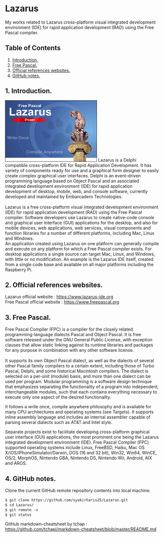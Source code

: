 # Lazarus
My works related to Lazarus cross-platform visual integrated development environment (IDE) for rapid application development (RAD) using the Free Pascal compiler.

## Table of Contents
1. [Introduction.](#introduction)
2. [Free Pascal.](#freepascal)
3. [Official references websites.](#references)
4. [GitHub notes.](#github)

<a name="introduction"></a>
## 1. Introduction.
<img src="Lazarus-cheetah.png" height="200"> 
Lazarus is a Delphi compatible cross-platform IDE for Rapid Application Development. It has variety of components ready for use and a graphical form designer to easily create complex graphical user interfaces. Delphi is an event-driven programming language based on Object Pascal and an associated integrated development environment (IDE) for rapid application development of desktop, mobile, web, and console software, currently developed and maintained by Embarcadero Technologies.
<br /><br />
Lazarus is a free cross-platform visual integrated development environment (IDE) for rapid application development (RAD) using the Free Pascal compiler. Software developers use Lazarus to create native-code console and graphical user interface (GUI) applications for the desktop, and also for mobile devices, web applications, web services, visual components and function libraries for a number of different platforms, including Mac, Linux and Windows.
<br />
An application created using Lazarus on one platform can generally compile and execute on any platform for which a Free Pascal compiler exists. For desktop applications a single source can target Mac, Linux, and Windows, with little or no modification. An example is the Lazarus IDE itself, created from a single code base and available on all major platforms including the Raspberry Pi.

<a name="references"></a>
## 2. Official references websites. <br />
Lazarus official website : https://www.lazarus-ide.org <br />
Free Pascal official website : https://www.freepascal.org <br />

<a name="freepascal"></a>
## 3. Free Pascal.
Free Pascal Compiler (FPC) is a compiler for the closely related programming-language dialects Pascal and Object Pascal. It is free software released under the GNU General Public License, with exception clauses that allow static linking against its runtime libraries and packages for any purpose in combination with any other software license.
<br /><br />
It supports its own Object Pascal dialect, as well as the dialects of several other Pascal family compilers to a certain extent, including those of Turbo Pascal, Delphi, and some historical Macintosh compilers. The dialect is selected on a per-unit (module) basis, and more than one dialect can be used per program. Modular programming is a software design technique that emphasizes separating the functionality of a program into independent, interchangeable modules, such that each contains everything necessary to execute only one aspect of the desired functionality.

It follows a write once, compile anywhere philosophy and is available for many CPU architectures and operating systems (see Targets). It supports inline assembly language and includes an internal assembler capable of parsing several dialects such as AT&T and Intel style.

Separate projects exist to facilitate developing cross-platform graphical user interface (GUI) applications, the most prominent one being the Lazarus integrated development environment (IDE). Free Pascal Compiler (FPC) supported operating systems include Linux, FreeBSD, Haiku, Mac OS X/iOS/iPhoneSimulator/Darwin, DOS (16 and 32 bit), Win32, Win64, WinCE, OS/2, MorphOS, Nintendo GBA, Nintendo DS, Nintendo Wii, Android, AIX and AROS.
 
<a name="github"></a>
## 4. GitHub notes.
Clone the current GitHub remote repository contents into local machine.
```
$ git clone https://github.com/syakirharis25/Lazarus.git
$ cd Lazarus/
$ git remote -v
$ git status
```

GitHub markdown-cheatsheet by tchap : https://github.com/tchapi/markdown-cheatsheet/blob/master/README.md
